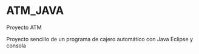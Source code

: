 # ATM_JAVA
 Proyecto ATM

   Proyecto sencillo de un programa de cajero automático con Java Eclipse y consola
